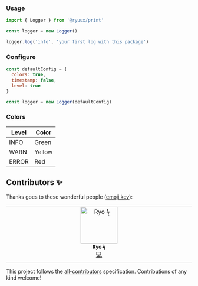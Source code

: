 ### Usage
```js
import { Logger } from '@ryuux/print'

const logger = new Logger()

logger.log('info', 'your first log with this package')
```

### Configure

```js
const defaultConfig = {
  colors: true,
  timestamp: false,
  level: true
}

const logger = new Logger(defaultConfig)
```

### Colors

| Level  | Color   |
|--------|---------|
| INFO   | Green |
| WARN   | Yellow |
| ERROR  | Red |

## Contributors ✨

Thanks goes to these wonderful people ([emoji key](https://allcontributors.org/docs/en/emoji-key)):

<!-- ALL-CONTRIBUTORS-LIST:START - Do not remove or modify this section -->
<!-- prettier-ignore-start -->
<!-- markdownlint-disable -->
<table>
  <tbody>
    <tr>
      <td align="center" valign="top" width="14.28%"><a href="https://github.com/aranda10ss"><img src="https://avatars.githubusercontent.com/u/157998151?v=4?s=" width="100px;" alt="Ryo ϟ"/><br /><sub><b>Ryo ϟ</b></sub></a><br /><a href="https://github.com/aranda10ss/print/commits?author=aranda10ss" title="Code">💻</a></td>
    </tr>
  </tbody>
</table>

<!-- markdownlint-restore -->
<!-- prettier-ignore-end -->

<!-- ALL-CONTRIBUTORS-LIST:END -->

This project follows the [all-contributors](https://github.com/all-contributors/all-contributors) specification. Contributions of any kind welcome!